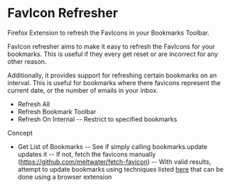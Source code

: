 # FavIcon Refresher
Firefox Extension to refresh the FavIcons in your Bookmarks Toolbar.

FavIcon refresher aims to make it easy to refresh the FavIcons for your bookmarks. This is useful if they every get reset or are incorrect for any other reason.

Additionally, it provides support for refreshing certain bookmarks on an interval. This is useful for bookmarks where there favicons represent the current date, or the number of emails in your inbox.

- Refresh All
- Refresh Bookmark Toolbar
- Refresh On Internal
-- Restrict to specified bookmarks

Concept
- Get List of Bookmarks
-- See if simply calling bookmarks.update updates it
-- If not, fetch the favicons manually (https://github.com/meltwater/fetch-favicon)
-- With valid results, attempt to update bookmarks using techniques listed [here](https://appuals.com/fix-firefox-displaying-the-wrong-bookmark-favicons/) that can be done using a browser extension
